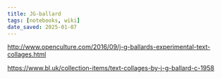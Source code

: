 ```yaml
---
title: JG-ballard
tags: [notebooks, wiki]
date_saved: 2025-01-07
---
```


http://www.openculture.com/2016/09/j-g-ballards-experimental-text-collages.html

https://www.bl.uk/collection-items/text-collages-by-j-g-ballard-c-1958